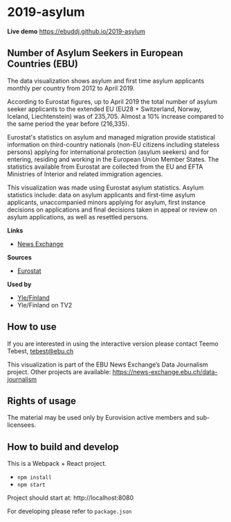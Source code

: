 # 2019-asylum

**Live demo** https://ebuddj.github.io/2019-asylum

## Number of Asylum Seekers in European Countries (EBU)

The data visualization shows asylum and first time asylum applicants monthly per country from 2012 to April 2019.

According to Eurostat figures, up to April 2019 the total number of asylum seeker applicants to the extended EU (EU28 + Switzerland, Norway, Iceland, Liechtenstein) was of 235,705. Almost a 10% increase compared to the same period the year before (216,335).

Eurostat's statistics on asylum and managed migration provide statistical information on third-country nationals (non-EU citizens including stateless persons) applying for international protection (asylum seekers) and for entering, residing and working in the European Union Member States. The statistics available from Eurostat are collected from the EU and EFTA Ministries of Interior and related immigration agencies.

This visualization was made using Eurostat asylum statistics. Asylum statistics include: data on asylum applicants and first-time asylum applicants, unaccompanied minors applying for asylum, first instance decisions on applications and final decisions taken in appeal or review on asylum applications, as well as resettled persons.

**Links**
* [News Exchange](https://news-exchange.ebu.ch/item_detail/867cf13a7fb33bbe0676631a3fde0ac2/2019_21040500)

**Sources**
* [Eurostat](https://ec.europa.eu/eurostat/web/asylum-and-managed-migration/data/database)

**Used by**
* [Yle/Finland](https://yle.fi/aihe/artikkeli/2019/05/28/nain-ihmiset-hakivat-turvapaikkoja-eri-puolilta-eurooppaa-2012-2019-tutki)
* Yle/Finland on TV2

## How to use

If you are interested in using the interactive version please contact Teemo Tebest, tebest@ebu.ch

This visualization is part of the EBU News Exchange’s Data Journalism project. Other projects are available: https://news-exchange.ebu.ch/data-journalism

## Rights of usage

The material may be used only by Eurovision active members and sub-licensees.

## How to build and develop

This is a Webpack + React project.

* `npm install`
* `npm start`

Project should start at: http://localhost:8080

For developing please refer to `package.json`
